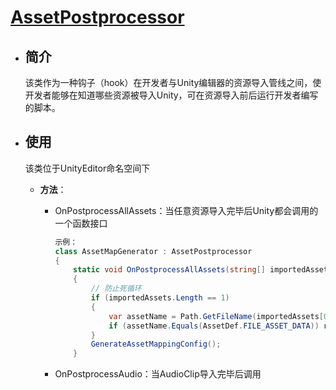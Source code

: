 # [AssetPostprocessor](https://docs.unity3d.com/cn/2020.3/ScriptReference/AssetPostprocessor.html)

- ## 简介

  该类作为一种钩子（hook）在开发者与Unity编辑器的资源导入管线之间，使开发者能够在知道哪些资源被导入Unity，可在资源导入前后运行开发者编写的脚本。

- ## 使用

  该类位于UnityEditor命名空间下

  - **方法**：

    - OnPostprocessAllAssets：当任意资源导入完毕后Unity都会调用的一个函数接口

      ```c#
      示例：
      class AssetMapGenerator : AssetPostprocessor
      {
          static void OnPostprocessAllAssets(string[] importedAssets, string[] deletedAssets, string[] movedAssets, string[] movedFromAssetPaths)
          {
              // 防止死循环
              if (importedAssets.Length == 1)
              {
                  var assetName = Path.GetFileName(importedAssets[0]);
                  if (assetName.Equals(AssetDef.FILE_ASSET_DATA)) return;
              }
              GenerateAssetMappingConfig();
          }
      ```

      

    - OnPostprocessAudio：当AudioClip导入完毕后调用

  

